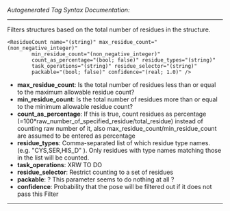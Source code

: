 _Autogenerated Tag Syntax Documentation:_

---
Filters structures based on the total number of residues in the structure.

```
<ResidueCount name="(string)" max_residue_count="(non_negative_integer)"
        min_residue_count="(non_negative_integer)"
        count_as_percentage="(bool; false)" residue_types="(string)"
        task_operations="(string)" residue_selector="(string)"
        packable="(bool; false)" confidence="(real; 1.0)" />
```

-   **max_residue_count**: Is the total number of residues less than or equal to the maximum allowable residue count?
-   **min_residue_count**: Is the total number of residues more than or equal to the minimum allowable residue count?
-   **count_as_percentage**: If this is true, count residues as percentage (=100*raw_number_of_specified_residue/total_residue) instead of counting raw number of it, also max_residue_count/min_residue_count are assumed to be entered as percentage
-   **residue_types**: Comma-separated list of which residue type names. (e.g. "CYS,SER,HIS_D" ). Only residues with type names matching those in the list will be counted.
-   **task_operations**: XRW TO DO
-   **residue_selector**: Restrict counting to a set of residues
-   **packable**: ? This parameter seems to do nothing at all ?
-   **confidence**: Probability that the pose will be filtered out if it does not pass this Filter

---

